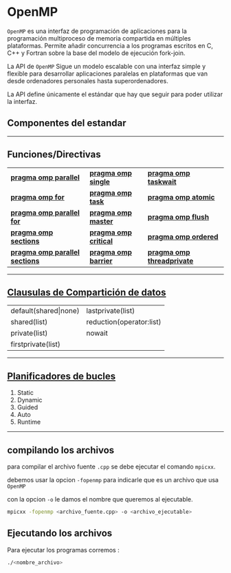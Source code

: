 # OpenMP

`OpenMP` es una interfaz de programación de aplicaciones para la programación multiproceso de memoria compartida en múltiples plataformas. Permite añadir concurrencia a los programas escritos en C, C++ y Fortran sobre la base del modelo de ejecución fork-join.

La API de `OpenMP` Sigue un modelo escalable con una interfaz simple y flexible para desarrollar aplicaciones paralelas en plataformas que van desde ordenadores personales hasta superordenadores.

La API define únicamente el estándar que hay que seguir para poder utilizar la interfaz.

## Componentes del estandar

---

## Funciones/Directivas

|                                                                                                             |                                                                                                    |                                                                                                         |
| ----------------------------------------------------------------------------------------------------------- | -------------------------------------------------------------------------------------------------- | ------------------------------------------------------------------------------------------------------- |
| [**pragma omp parallel**](https://lsi.ugr.es/jmantas/ppr/ayuda/omp_ayuda.php?ayuda=omp_directivas)          | [**pragma omp single**](https://lsi.ugr.es/jmantas/ppr/ayuda/omp_ayuda.php?ayuda=omp_directivas)   | [**pragma omp taskwait**](https://lsi.ugr.es/jmantas/ppr/ayuda/omp_ayuda.php?ayuda=omp_directivas)      |
| [**pragma omp for**](https://lsi.ugr.es/jmantas/ppr/ayuda/omp_ayuda.php?ayuda=omp_directivas)               | [**pragma omp task**](https://lsi.ugr.es/jmantas/ppr/ayuda/omp_ayuda.php?ayuda=omp_directivas)     | [**pragma omp atomic**](https://lsi.ugr.es/jmantas/ppr/ayuda/omp_ayuda.php?ayuda=omp_directivas)        |
| [**pragma omp parallel for**](https://lsi.ugr.es/jmantas/ppr/ayuda/omp_ayuda.php?ayuda=omp_directivas)      | [**pragma omp master**](https://lsi.ugr.es/jmantas/ppr/ayuda/omp_ayuda.php?ayuda=omp_directivas)   | [**pragma omp flush**](https://lsi.ugr.es/jmantas/ppr/ayuda/omp_ayuda.php?ayuda=omp_directivas)         |
| [**pragma omp sections**](https://lsi.ugr.es/jmantas/ppr/ayuda/omp_ayuda.php?ayuda=omp_directivas)          | [**pragma omp critical**](https://lsi.ugr.es/jmantas/ppr/ayuda/omp_ayuda.php?ayuda=omp_directivas) | [**pragma omp ordered**](https://lsi.ugr.es/jmantas/ppr/ayuda/omp_ayuda.php?ayuda=omp_directivas)       |
| [**pragma omp parallel sections**](https://lsi.ugr.es/jmantas/ppr/ayuda/omp_ayuda.php?ayuda=omp_directivas) | [**pragma omp barrier**](https://lsi.ugr.es/jmantas/ppr/ayuda/omp_ayuda.php?ayuda=omp_directivas)  | [**pragma omp threadprivate**](https://lsi.ugr.es/jmantas/ppr/ayuda/omp_ayuda.php?ayuda=omp_directivas) |

---

## [Clausulas de Compartición de datos](https://lsi.ugr.es/jmantas/ppr/ayuda/omp_ayuda.php?ayuda=omp_clausulas)

|                       |                          |
| --------------------- | ------------------------ |
| default(shared\|none) | lastprivate(list)        |
| shared(list)          | reduction(operator:list) |
| private(list)         | nowait                   |
| firstprivate(list)    |                          |

---

## [Planificadores de bucles](https://lsi.ugr.es/jmantas/ppr/ayuda/omp_ayuda.php?ayuda=schedule)

1. Static
2. Dynamic
3. Guided
4. Auto
5. Runtime

---

## compilando los archivos

para compilar el archivo fuente `.cpp` se debe ejecutar el comando `mpicxx`.

debemos usar la opcion `-fopenmp` para indicarle que es un archivo que usa `OpenMP`

con la opcion `-o` le damos el nombre que queremos al ejecutable.

```sh
mpicxx -fopenmp <archivo_fuente.cpp> -o <archivo_ejecutable>
```

## Ejecutando los archivos

Para ejecutar los programas corremos :

```sh
./<nombre_archivo>
```
